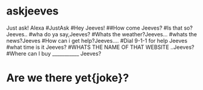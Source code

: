 # askjeeves
Just ask! Alexa
#JustAsk
#Hey Jeeves!
##How come Jeeves?
#Is that so?Jeeves..
#wha do ya say,Jeeves?
#Whats the weather?Jeeves...
#whats the news?Jeeves
#How can i get help?Jeeves....
#Dial 9-1-1 for help Jeeves
#what time is it Jeeves?
#WHATS THE NAME OF THAT WEBSITE ..Jeeves?
#Where can I buy ___________ Jeeves?
# Are we there yet{joke}?